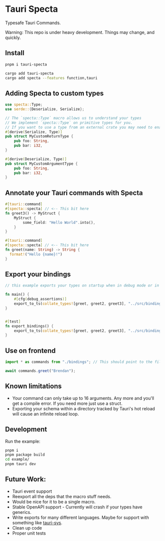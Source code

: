 # Tauri Specta

Typesafe Tauri Commands.

Warning: This repo is under heavy development. Things may change, and quickly.

## Install

```bash
pnpm i tauri-specta

cargo add tauri-specta
cargo add specta --features function,tauri
```

## Adding Specta to custom types

```rust
use specta::Type;
use serde::{Deserialize, Serialize};

// The `specta::Type` macro allows us to understand your types
// We implement `specta::Type` on primitive types for you.
// If you want to use a type from an external crate you may need to enable the feature on Specta.
#[derive(Serialize, Type)]
pub struct MyCustomReturnType {
    pub foo: String,
    pub bar: i32,
}

#[derive(Deserialize, Type)]
pub struct MyCustomArgumentType {
    pub foo: String,
    pub bar: i32,
}
```

## Annotate your Tauri commands with Specta

```rust
#[tauri::command]
#[specta::specta] // <-- This bit here
fn greet3() -> MyStruct {
    MyStruct {
        some_field: "Hello World".into(),
    }
}

#[tauri::command]
#[specta::specta] // <-- This bit here
fn greet(name: String) -> String {
  format!("Hello {name}!")
}
```


## Export your bindings

```rust
// this example exports your types on startup when in debug mode or in a unit test. You can do whatever.

fn main() {
    #[cfg(debug_assertions)]
    export_to_ts(collate_types![greet, greet2, greet3], "../src/bindings.ts").unwrap();
}


#[test]
fn export_bindings() {
    export_to_ts(collate_types![greet, greet2, greet3], "../src/bindings.ts").unwrap();
}
```

## Use on frontend

```ts
import * as commands from "./bindings"; // This should point to the file we export from Rust

await commands.greet("Brendan");
```

## Known limitations

 - Your command can only take up to 16 arguments. Any more and you'll get a compile error. If you need more just use a struct.
 - Exporting your schema within a directory tracked by Tauri's hot reload will cause an infinite reload loop.

## Development

Run the example:

```bash
pnpm i
pnpm package build
cd example/
pnpm tauri dev
```

## Future Work:

 - Tauri event support
 - Reexport all the deps that the macro stuff needs.
 - Would be nice for it to be a single macro.
 - Stable OpenAPI support - Currently will crash if your types have generics.
 - Write exports for many different languages. Maybe for support with something like [tauri-sys](https://github.com/JonasKruckenberg/tauri-sys).
 - Clean up code
 - Proper unit tests
